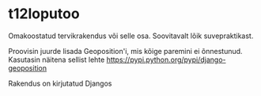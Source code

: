 # t12loputoo

Omakoostatud tervikrakendus või selle osa. Soovitavalt lõik suvepraktikast.



Proovisin juurde lisada Geoposition'i, mis kõige paremini ei õnnestunud.
Kasutasin näitena sellist lehte https://pypi.python.org/pypi/django-geoposition

Rakendus on kirjutatud Djangos
